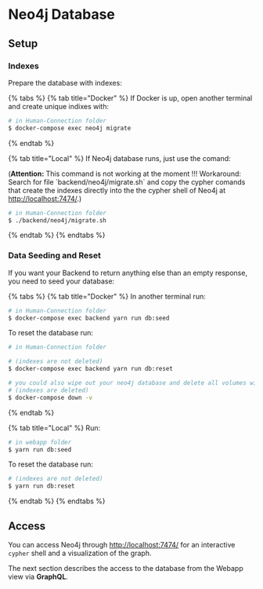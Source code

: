 # Neo4j Database

## Setup

### Indexes

Prepare the database with indexes:

{% tabs %}
{% tab title="Docker" %}
If Docker is up, open another terminal and create unique indixes with:

```bash
# in Human-Connection folder
$ docker-compose exec neo4j migrate
```
{% endtab %}

{% tab title="Local" %}
If Neo4j database runs, just use the comand:

\(**Attention:** This command is not working at the moment !!! Workaround: Search for file \`backend/neo4j/migrate.sh\` and copy the cypher comands that create the indexes directly into the the cypher shell of Neo4j at [http://localhost:7474/](http://localhost:7474/).\)

```bash
# in Human-Connection folder
$ ./backend/neo4j/migrate.sh
```
{% endtab %}
{% endtabs %}

### Data Seeding and Reset

If you want your Backend to return anything else than an empty response, you need to seed your database:

{% tabs %}
{% tab title="Docker" %}
In another terminal run:

```bash
# in Human-Connection folder
$ docker-compose exec backend yarn run db:seed
```

To reset the database run:

```bash
# in Human-Connection folder

# (indexes are not deleted)
$ docker-compose exec backend yarn run db:reset

# you could also wipe out your neo4j database and delete all volumes with:
# (indexes are deleted)
$ docker-compose down -v
```
{% endtab %}

{% tab title="Local" %}
Run:

```bash
# in webapp folder
$ yarn run db:seed
```

To reset the database run:

```bash
# (indexes are not deleted)
$ yarn run db:reset
```
{% endtab %}
{% endtabs %}

## Access

You can access Neo4j through [http://localhost:7474/](http://localhost:7474/) for an interactive `cypher` shell and a visualization of the graph.

The next section describes the access to the database from the Webapp view via **GraphQL**.

